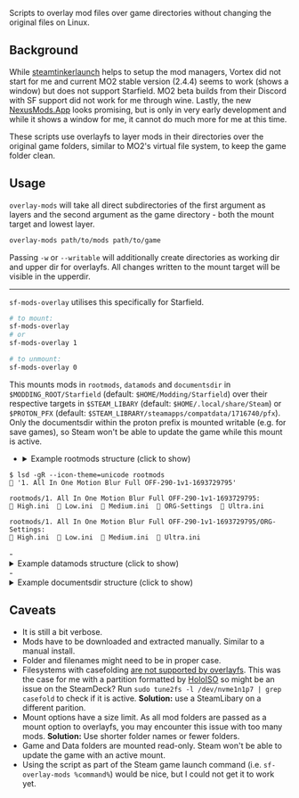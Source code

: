 
Scripts to overlay mod files over game directories without changing the original files on Linux.

## Background

While [steamtinkerlaunch](https://github.com/sonic2kk/steamtinkerlaunch/) helps to setup the mod managers, Vortex did not start for me and current MO2 stable version (2.4.4) seems to work (shows a window) but does not support Starfield.
MO2 beta builds from their Discord with SF support did not work for me through wine.
Lastly, the new [NexusMods.App](https://github.com/Nexus-Mods/NexusMods.App) looks promising, but is only in very early development and while it shows a window for me, it cannot do much more for me at this time.

These scripts use overlayfs to layer mods in their directories over the original game folders, similar to MO2's virtual file system, to keep the game folder clean.

## Usage

`overlay-mods` will take all direct subdirectories of the first argument as layers and the second argument as the game directory - both the mount target and lowest layer.

```sh
overlay-mods path/to/mods path/to/game
```

Passing `-w` or `--writable` will additionally create directories as working dir and upper dir for overlayfs. All changes written to the mount target will be visible in the upperdir.

---

`sf-mods-overlay` utilises this specifically for Starfield.

```sh
# to mount:
sf-mods-overlay
# or
sf-mods-overlay 1

# to unmount:
sf-mods-overlay 0
```

This mounts mods in `rootmods`, `datamods` and `documentsdir` in `$MODDING_ROOT/Starfield` (default: `$HOME/Modding/Starfield`) over their respective targets in `$STEAM_LIBARY` (default: `$HOME/.local/share/Steam`) or `$PROTON_PFX` (default: `$STEAM_LIBRARY/steamapps/compatdata/1716740/pfx`).
Only the documentsdir within the proton prefix is mounted writable (e.g. for save games), so Steam won't be able to update the game while this mount is active.

- <details><summary>Example rootmods structure (click to show)</summary>

```
$ lsd -gR --icon-theme=unicode rootmods
📂 '1. All In One Motion Blur Full OFF-290-1v1-1693729795'

rootmods/1. All In One Motion Blur Full OFF-290-1v1-1693729795:
📄 High.ini  📄 Low.ini  📄 Medium.ini  📂 ORG-Settings  📄 Ultra.ini

rootmods/1. All In One Motion Blur Full OFF-290-1v1-1693729795/ORG-Settings:
📄 High.ini  📄 Low.ini  📄 Medium.ini  📄 Ultra.ini

```

</details>
- <details><summary>Example datamods structure (click to show)</summary>

(reduced output for some brevity; zip files are ignored)

```
$ lsd -gR --icon-theme=unicode datamods
📂 'BetterHUD - Location and XP-214-0-3-1693575029'             📂 'Compact Mission UI-682-1-4-1694710845'               📂 'StarUI HUD-3444-1-0-1695265662'
📄 'Cleanfield.v.1.7.2-Manual Install-88-1-7-2-1694893617.zip'  📂 'Keep Starfield Logo'                                 📄 'StarUI HUD-3444-1-0-1695265662.7z'
📂 'Compact Build Menu UI-3063-1-1-1695076070'                  📂 'Neutral LUTs - No Color Filters-323-1-4-1694299014'  📂 'StarUI Inventory-773-2-1-1694739455'
📂 'Compact Crafting UI-3274-1-4-1695406809'                    📂 'Smooth Ship Reticle-270-1-3-1694725962'              📂 starui-config
📂 'Compact Crew Menu UI-3014-1-3-1695161763'                   📂 'Starfield PS5 Icons-215-1-0-1693550783'

datamods/BetterHUD - Location and XP-214-0-3-1693575029:
📂 Interface

datamods/BetterHUD - Location and XP-214-0-3-1693575029/Interface:
📄 hudmessagesmenu.gfx  📄 hudmessagesmenu_lrg.gfx

datamods/Compact Build Menu UI-3063-1-1-1695076070:
📂 Interface

datamods/Compact Build Menu UI-3063-1-1-1695076070/Interface:
📄 workshopmenu.swf

datamods/Compact Crafting UI-3274-1-4-1695406809:
📂 Interface

datamods/Compact Crafting UI-3274-1-4-1695406809/Interface:
📄 armorcraftingmenu.swf  📄 drugscraftingmenu.swf  📄 foodcraftingmenu.swf  📄 industrialcraftingmenu.swf  📄 weaponscraftingmenu.swf

datamods/Compact Crew Menu UI-3014-1-3-1695161763:
📂 Interface

datamods/Compact Crew Menu UI-3014-1-3-1695161763/Interface:
📄 shipcrewmenu.swf

datamods/Compact Mission UI-682-1-4-1694710845:
📂 Interface

datamods/Compact Mission UI-682-1-4-1694710845/Interface:
📄 missionmenu.swf  📄 missionmenu_lrg.swf

datamods/Keep Starfield Logo:
📂 Interface

datamods/Keep Starfield Logo/Interface:
📄 mainmenu.swf

datamods/StarUI HUD-3444-1-0-1695265662:
📂 Interface

datamods/StarUI HUD-3444-1-0-1695265662/Interface:
📄 hudmenu.gfx      📄 hudrolloveractivationwidget.gfx      📄 hudrolloverwidget.gfx      📂 ItemSorter                  📄 'StarUI HUD Icons.swf'  📂 Translation
📄 hudmenu_lrg.gfx  📄 hudrolloveractivationwidget_lrg.gfx  📄 hudrolloverwidget_lrg.gfx  📄 'StarUI HUD (default).ini'  📂 'StarUI HUD Presets'

datamods/StarUI HUD-3444-1-0-1695265662/Interface/ItemSorter:
📄 NamesIndex_de.swf  📄 NamesIndex_es.swf  📄 NamesIndex_it.swf  📄 NamesIndex_pl.swf    📄 NamesIndex_zhhans.swf
📄 NamesIndex_en.swf  📄 NamesIndex_fr.swf  📄 NamesIndex_ja.swf  📄 NamesIndex_ptbr.swf

datamods/StarUI HUD-3444-1-0-1695265662/Interface/StarUI HUD Presets:
📄 'StarUI HUD - Authors Choice.ini'  📄 'StarUI HUD - Vanilla Extended.ini'  📄 'StarUI HUD - Vanilla.ini'

datamods/StarUI HUD-3444-1-0-1695265662/Interface/Translation:
📄 StarUI_HUD_en.txt

datamods/StarUI Inventory-773-2-1-1694739455:
📂 Interface

datamods/StarUI Inventory-773-2-1-1694739455/Interface:
📄 bartermenu.swf      📄 containermenu.swf      📄 inventorymenu.swf      📄 'StarUI Inventory (default).ini'  📄 'StarUI Inventory Icons.swf'
📄 bartermenu_lrg.swf  📄 containermenu_lrg.swf  📄 inventorymenu_lrg.swf  📄 'StarUI Inventory - FormIDs.txt'  📂 Translation

datamods/StarUI Inventory-773-2-1-1694739455/Interface/Translation:
📄 StarUI_Inventory_en.txt

datamods/starui-config:
📂 Interface

datamods/starui-config/Interface:
📄 'StarUI HUD.ini'  📄 'StarUI Inventory.ini'

```

</details>
- <details><summary>Example documentsdir structure (click to show)</summary>

```
$ lsd -gR --icon-theme=unicode documentsdir
📂 customini

documentsdir/customini:
📄 StarfieldCustom.ini
```

</details>

## Caveats

- It is still a bit verbose.
- Mods have to be downloaded and extracted manually. Similar to a manual install.
- Folder and filenames might need to be in proper case.
- Filesystems with casefolding [are not supported by overlayfs](https://bugzilla.kernel.org/show_bug.cgi?id=216471). This was the case for me with a partition formatted by [HoloISO](https://github.com/HoloISO/holoiso) so might be an issue on the SteamDeck? Run `sudo tune2fs -l /dev/nvme1n1p7 | grep casefold` to check if it is active. **Solution:** use a SteamLibary on a different parition.
- Mount options have a size limit. As all mod folders are passed as a mount option to overlayfs, you may encounter this issue with too many mods. **Solution:** Use shorter folder names or fewer folders.
- Game and Data folders are mounted read-only. Steam won't be able to update the game with an active mount.
- Using the script as part of the Steam game launch command (i.e. `sf-overlay-mods %command%`) would be nice, but I could not get it to work yet.
